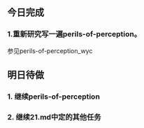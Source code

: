 ## 今日完成
### 1.重新研究写一遍perils-of-perception。

参见perils-of-perception_wyc

## 明日待做
### 1. 继续perils-of-perception
### 2. 继续21.md中定的其他任务